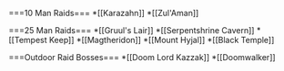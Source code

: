 ===10 Man Raids===
*[[Karazahn]]
*[[Zul'Aman]]

===25 Man Raids===
*[[Gruul's Lair]]
*[[Serpentshrine Cavern]]
*[[Tempest Keep]]
*[[Magtheridon]]
*[[Mount Hyjal]]
*[[Black Temple]]

===Outdoor Raid Bosses===
*[[Doom Lord Kazzak]]
*[[Doomwalker]]